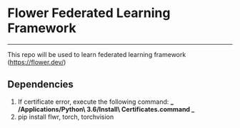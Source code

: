 # Flower Federated Learning Framework

---

This repo will be used to learn federated learning framework (https://flower.dev/)

## Dependencies

1. If certificate error, execute the following command:
   **_ /Applications/Python\ 3.6/Install\ Certificates.command _**
2. pip install flwr, torch, torchvision

